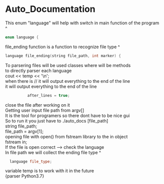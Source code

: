 # Auto_Documentation
 This enum "language" will help with switch in main function of the program ^ <br/>
```cpp
enum language {
```
 file_ending function is a function to recognize file type ^ <br/>
```cpp
language file_ending(string file_path, int marker) {
```
 To parsering files will be used classes where will be methods <br/>
 to directly parser each language <br/>
cout << temp << '\n';<br/>
 when there is // it will output everything to the end of the line<br/>
 it will output everything to the end of the line<br/>
```cpp
          after_lines = true;
```
 close the file after working on it<br/>
 Getting user input file path from argv[] <br/>
 It is the tool for programers so there dont have to be nice gui <br/>
 So to run it you just have to ./auto_docs [file_path] <br/>
string file_path;<br/>
  file_path = argv[1];<br/>
 opening file with open() from fstream library to the in object <br/>
fstream in;<br/>
 If the file is open correct --> check the language <br/>
 In file path we will collect the ending file type ^ <br/>
```cpp
  language file_type;
```
 variable temp is to work with it in the future <br/>
 {parser Python3.7}<br/>

